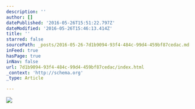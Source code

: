 ```yaml
---
description: ''
author: []
datePublished: '2016-05-26T15:51:22.797Z'
dateModified: '2016-05-26T15:46:13.414Z'
title: ''
starred: false
sourcePath: _posts/2016-05-26-7d1b9094-93f4-484c-99d4-459bf87cedac.md
inFeed: true
hasPage: true
inNav: false
url: 7d1b9094-93f4-484c-99d4-459bf87cedac/index.html
_context: 'http://schema.org'
_type: Article

---
```

![](https://the-grid-user-content.s3-us-west-2.amazonaws.com/77811a1d-2df7-468b-9b95-3f81ea4eb49b.jpg)
